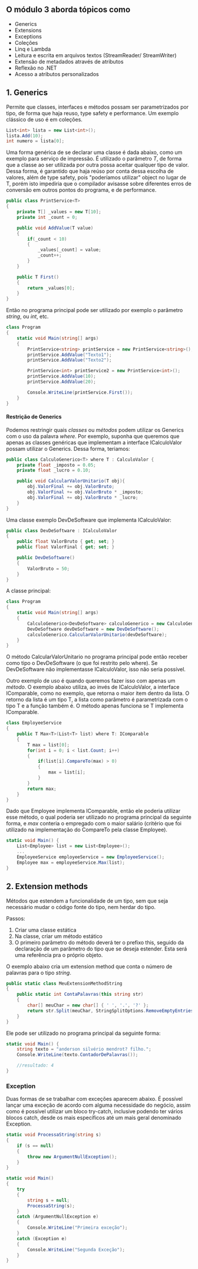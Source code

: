 ## O módulo 3 aborda tópicos como 
- Generics 
- Extensions
- Exceptions
- Coleções
- Linq e Lambda
- Leitura e escrita em arquivos textos (StreamReader/ StreamWriter)
- Extensão de metadados através de atributos
- Reflexão no .NET
- Acesso a atributos personalizados

## 1. Generics

Permite que classes, interfaces e métodos possam ser parametrizados por tipo, de forma que haja reuso, type safety e performance. Um exemplo clássico de uso é em coleções.

```csharp
List<int> lista = new List<int>();
lista.Add(10);
int numero = lista[0];
```

Uma forma genérica de se declarar uma classe é dada abaixo, como um exemplo para serviço de impressão. É utilizado o parâmetro *T*, de forma que a classe ao ser utilizada por outra possa aceitar qualquer tipo de valor. Dessa forma, é garantido que haja reúso por conta dessa escolha de valores, além de type safety, pois "poderíamos utilizar" object no lugar de T, porém isto impediria que o compilador avisasse sobre diferentes erros de conversão em outros pontos do programa, e de performance. 

```csharp
public class PrintService<T>
{
    private T[] _values = new T[10];
    private int _count = 0;

    public void AddValue(T value)
    {
        if(_count < 10)
        {
            _values[_count] = value;
            _count++;
        }
    }

    public T First()
    {
        return _values[0];
    }
}
```

Então no programa principal pode ser utilizado por exemplo o parâmetro *string*, ou *int*, etc.

```csharp
class Program
{
    static void Main(string[] args)
    {
        PrintService<string> printService = new PrintService<string>();
        printService.AddValue("Texto1");
        printService.AddValue("Texto2");

        PrintService<int> printService2 = new PrintService<int>();
        printService.AddValue(10);
        printService.AddValue(20);

        Console.WriteLine(printService.First());
    }
}
```

#### Restrição de Generics

Podemos restringir quais *classes* ou *métodos* podem utilizar os Generics com o uso da palavra *where*. Por exemplo, suponha que queremos que apenas as classes genéricas que implementam a interface ICalculoValor possam utilizar o Generics. Dessa forma, teriamos:

```csharp
public class CalculoGenerico<T> where T : CalculoValor {
    private float _imposto = 0.05;
    private float _lucro = 0.10;

    public void CalcularValorUnitario(T obj){
        obj.ValorFinal += obj.ValorBruto;
        obj.ValorFinal += obj.ValorBruto * _imposto;
        obj.ValorFinal += obj.ValorBruto * _lucro;
    }
}
```

Uma classe exemplo DevDeSoftware que implementa ICalculoValor:

```csharp
public class DevDeSoftware : ICalculoValor
{
    public float ValorBruto { get; set; }
    public float ValorFinal { get; set; }

    public DevDeSoftware()
    {
        ValorBruto = 50;
    }
}
```

A classe principal:

```csharp
class Program
{
    static void Main(string[] args)
    {
        CalculoGenerico<DevDeSoftware> calculoGenerico = new CalculoGenerico<DevDeSoftware>();
        DevDeSoftware devDeSoftware = new DevDeSoftware();
        calculoGenerico.CalcularValorUnitario(devDeSoftware);
    }   
}
```

O método CalcularValorUnitario no programa principal pode então receber como tipo o DevDeSoftware (o que foi restrito pelo where). Se DevDeSoftware não implementasse ICalculoValor, isso não seria possível.

Outro exemplo de uso é quando queremos fazer isso com apenas um *método*. O exemplo abaixo utiliza, ao invés de ICalculoValor, a interface IComparable, como no exemplo, que retorna o maior item dentro da lista. O retorno da lista é um tipo T, a lista como parâmetro é parametrizada com o tipo T e a função também é. O método apenas funciona se T implementa IComparable. 

```csharp
class EmployeeService 
{
    public T Max<T>(List<T> list) where T: IComparable
    {
        T max = list[0];
        for(int i = 0; i < list.Count; i++)
        {
            if(list[i].CompareTo(max) > 0)
            {
                max = list[i];
            }
        }
        return max;
    }
}
```

Dado que Employee implementa IComparable, então ele poderia utilizar esse método, o qual poderia ser utilizado no programa principal da seguinte forma, e *max* conteria o empregado com o maior salário (critério que foi utilizado na implementação do CompareTo pela classe Employee).

```csharp
static void Main() {
    List<Employee> list = new List<Employee>();
    ...
    EmployeeService employeeService = new EmployeeService();
    Employee max = employeeService.Max(list);
}
```

## 2. Extension methods

Métodos que estendem a funcionalidade de um tipo, sem que seja necessário mudar o código fonte do tipo, nem herdar do tipo.

Passos:
1. Criar uma classe estática
2. Na classe, criar um método estático
3. O primeiro parâmetro do método deverá ter o prefixo this, seguido da declaração de um parâmetro do tipo que se deseja estender. Esta será uma referência pra o próprio objeto.

O exemplo abaixo cria um extension method que conta o número de palavras para o tipo *string*.

```csharp
public static class MeuExtensionMethodString
{
    public static int ContaPalavras(this string str)
    {
        char[] meuChar = new char[] { ' ', '.', '?' };
        return str.Split(meuChar, StringSplitOptions.RemoveEmptyEntries).Length;
    }
}
```

Ele pode ser utilizado no programa principal da seguinte forma:

```csharp
static void Main() {
    string texto = "anderson silvério mendrot? filho.";
    Console.WriteLine(texto.ContadorDePalavras());

    //resultado: 4
}
```

### Exception

Duas formas de se trabalhar com exceções aparecem abaixo. É possível lançar uma exceção de acordo com alguma necessidade do negócio, assim como é possível utilizar um bloco try-catch, inclusive podendo ter vários blocos catch, desde os mais específicos até um mais geral denominado Exception.

```csharp
static void ProcessaString(string s)
{
    if (s == null)
    {
        throw new ArgumentNullException();
    }
}

static void Main()
{
    try
    {
        string s = null;
        ProcessaString(s);
    }
    catch (ArgumentNullException e)
    {
        Console.WriteLine("Primeira exceção");
    }
    catch (Exception e)
    {
        Console.WriteLine("Segunda Exceção");
    }
}
```
